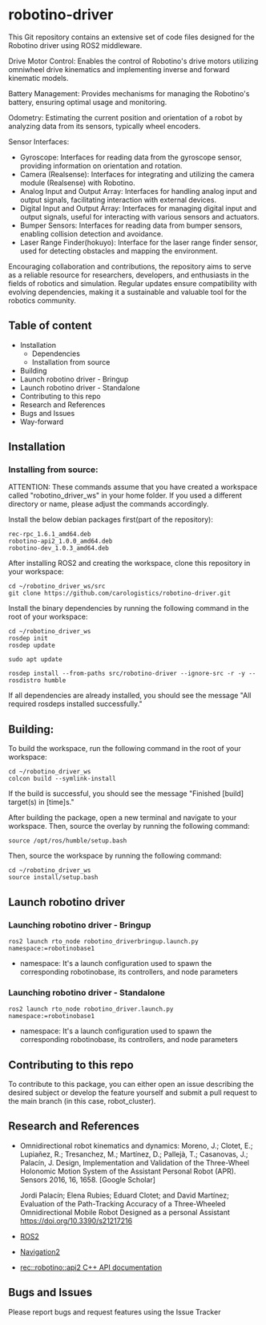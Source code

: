 
# robotino-driver

This Git repository contains an extensive set of code files designed for the Robotino driver using ROS2 middleware.

Drive Motor Control: Enables the control of Robotino's drive motors utilizing omniwheel drive kinematics and implementing inverse and forward kinematic models.

Battery Management: Provides mechanisms for managing the Robotino's battery, ensuring optimal usage and monitoring.

Odometry: Estimating the current position and orientation of a robot by analyzing data from its sensors, typically wheel encoders.

Sensor Interfaces:

 - Gyroscope: Interfaces for reading data from the gyroscope sensor, providing information on orientation and rotation.
 - Camera (Realsense): Interfaces for integrating and utilizing the camera module (Realsense) with Robotino.
 - Analog Input and Output Array: Interfaces for handling analog input and output signals, facilitating interaction with external devices.
 - Digital Input and Output Array: Interfaces for managing digital input and output signals, useful for interacting with various sensors and actuators.
 - Bumper Sensors: Interfaces for reading data from bumper sensors, enabling collision detection and avoidance.
 - Laser Range Finder(hokuyo): Interface for the laser range finder sensor, used for detecting obstacles and mapping the environment.

Encouraging collaboration and contributions, the repository aims to serve as a reliable resource for researchers, developers, and enthusiasts in the fields of robotics and simulation. Regular updates ensure compatibility with evolving dependencies, making it a sustainable and valuable tool for the robotics community.

## Table of content
- Installation
    - Dependencies
    - Installation from source
- Building
- Launch robotino driver - Bringup
- Launch robotino driver - Standalone
- Contributing to this repo
- Research and References
- Bugs and Issues
- Way-forward

## Installation

### Installing from source:
ATTENTION: These commands assume that you have created a workspace called "robotino_driver_ws" in your home folder. If you used a different directory or name, please adjust the commands accordingly.

Install the below debian packages first(part of the repository):

    rec-rpc_1.6.1_amd64.deb
    robotino-api2_1.0.0_amd64.deb
    robotino-dev_1.0.3_amd64.deb

After installing ROS2 and creating the workspace, clone this repository in your workspace:

    cd ~/robotino_driver_ws/src
    git clone https://github.com/carologistics/robotino-driver.git

Install the binary dependencies by running the following command in the root of your workspace:

    cd ~/robotino_driver_ws
    rosdep init
    rosdep update

    sudo apt update

    rosdep install --from-paths src/robotino-driver --ignore-src -r -y --rosdistro humble


If all dependencies are already installed, you should see the message "All required rosdeps installed successfully."

## Building:
To build the workspace, run the following command in the root of your workspace:

    cd ~/robotino_driver_ws
    colcon build --symlink-install

If the build is successful, you should see the message "Finished [build] target(s) in [time]s."

After building the package, open a new terminal and navigate to your workspace. Then, source the overlay by running the following command:

    source /opt/ros/humble/setup.bash

Then, source the workspace by running the following command:

    cd ~/robotino_driver_ws
    source install/setup.bash

## Launch robotino driver

### Launching robotino driver - Bringup


    ros2 launch rto_node robotino_driverbringup.launch.py namespace:=robotinobase1


- namespace: It's a launch configuration used to spawn the corresponding robotinobase, its controllers, and node parameters

### Launching robotino driver - Standalone

    ros2 launch rto_node robotino_driver.launch.py namespace:=robotinobase1

- namespace: It's a launch configuration used to spawn the corresponding robotinobase, its controllers, and node parameters

## Contributing to this repo

To contribute to this package, you can either open an issue describing the desired subject or develop the feature yourself and submit a pull request to the main branch (in this case, robot_cluster).

## Research and References
- Omnidirectional robot kinematics and dynamics:
  Moreno, J.; Clotet, E.; Lupiañez, R.; Tresanchez, M.; Martínez, D.; Pallejà, T.; Casanovas, J.; Palacín, J. Design, Implementation and Validation of the Three-Wheel Holonomic Motion System of the Assistant Personal Robot (APR). Sensors 2016, 16, 1658. [Google Scholar]

  Jordi Palacín; Elena Rubies; Eduard Clotet; and David Martínez; Evaluation of the Path-Tracking Accuracy of a Three-Wheeled Omnidirectional Mobile Robot Designed as a personal Assistant https://doi.org/10.3390/s21217216

- [ROS2](https://docs.ros.org/en/foxy/index.html)

- [Navigation2](https://navigation.ros.org/)

- [rec::robotino::api2 C++ API documentation](https://doc.openrobotino.org/download/RobotinoAPI2/rec_robotino_api2/index.html)

## Bugs and Issues
Please report bugs and request features using the Issue Tracker
